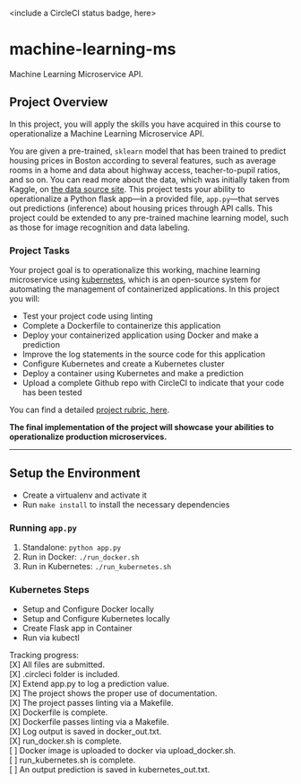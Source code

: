 <include a CircleCI status badge, here>
# machine-learning-ms
Machine Learning Microservice API.

## Project Overview

In this project, you will apply the skills you have acquired in this course to operationalize a Machine Learning Microservice API.

You are given a pre-trained, `sklearn` model that has been trained to predict housing prices in Boston according to several features, such as average rooms in a home and data about highway access, teacher-to-pupil ratios, and so on. You can read more about the data, which was initially taken from Kaggle, on [the data source site](https://www.kaggle.com/c/boston-housing). This project tests your ability to operationalize a Python flask app—in a provided file, `app.py`—that serves out predictions (inference) about housing prices through API calls. This project could be extended to any pre-trained machine learning model, such as those for image recognition and data labeling.

### Project Tasks

Your project goal is to operationalize this working, machine learning microservice using [kubernetes](https://kubernetes.io/), which is an open-source system for automating the management of containerized applications. In this project you will:
* Test your project code using linting
* Complete a Dockerfile to containerize this application
* Deploy your containerized application using Docker and make a prediction
* Improve the log statements in the source code for this application
* Configure Kubernetes and create a Kubernetes cluster
* Deploy a container using Kubernetes and make a prediction
* Upload a complete Github repo with CircleCI to indicate that your code has been tested

You can find a detailed [project rubric, here](https://review.udacity.com/#!/rubrics/2576/view).

**The final implementation of the project will showcase your abilities to operationalize production microservices.**

---

## Setup the Environment

* Create a virtualenv and activate it
* Run `make install` to install the necessary dependencies

### Running `app.py`

1. Standalone:  `python app.py`
2. Run in Docker:  `./run_docker.sh`
3. Run in Kubernetes:  `./run_kubernetes.sh`

### Kubernetes Steps

* Setup and Configure Docker locally
* Setup and Configure Kubernetes locally
* Create Flask app in Container
* Run via kubectl

Tracking progress: <br>
[X] All files are submitted. <br>
[X] .circleci folder is included. <br>
[X] Extend app.py to log a prediction value. <br>
[X] The project shows the proper use of documentation. <br>
[X] The project passes linting via a Makefile. <br>
[X] Dockerfile is complete. <br>
[X] Dockerfile passes linting via a Makefile. <br>
[X] Log output is saved in docker_out.txt. <br>
[X] run_docker.sh is complete. <br>
[ ] Docker image is uploaded to docker via upload_docker.sh. <br>
[ ] run_kubernetes.sh is complete. <br>
[ ] An output prediction is saved in kubernetes_out.txt. <br>